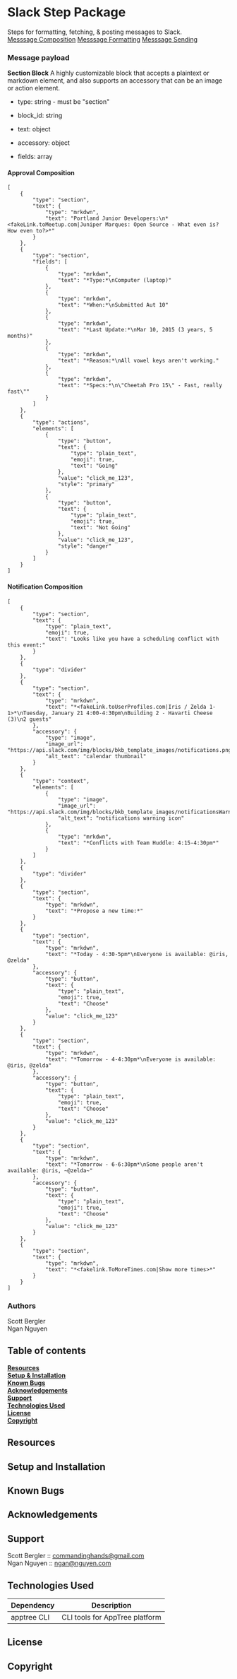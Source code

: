 # Slack Step Package

Steps for formatting, fetching, & posting messages to Slack.  
[Messsage Composition](https://api.slack.com/messaging/composing)
[Messsage Formatting](https://api.slack.com/messaging/composing/formatting)
[Messsage Sending](https://api.slack.com/messaging/sending)

### Message payload

**Section Block**
A highly customizable block that accepts a plaintext or markdown element, and also supports an accessory that can be an image or action element.

- type: string - must be "section"

- block_id: string

- text: object

- accessory: object

- fields: array

#### Approval Composition

```
[
	{
		"type": "section",
		"text": {
			"type": "mrkdwn",
			"text": "Portland Junior Developers:\n*<fakeLink.toMeetup.com|Juniper Marques: Open Source - What even is? How even to?>*"
		}
	},
	{
		"type": "section",
		"fields": [
			{
				"type": "mrkdwn",
				"text": "*Type:*\nComputer (laptop)"
			},
			{
				"type": "mrkdwn",
				"text": "*When:*\nSubmitted Aut 10"
			},
			{
				"type": "mrkdwn",
				"text": "*Last Update:*\nMar 10, 2015 (3 years, 5 months)"
			},
			{
				"type": "mrkdwn",
				"text": "*Reason:*\nAll vowel keys aren't working."
			},
			{
				"type": "mrkdwn",
				"text": "*Specs:*\n\"Cheetah Pro 15\" - Fast, really fast\""
			}
		]
	},
	{
		"type": "actions",
		"elements": [
			{
				"type": "button",
				"text": {
					"type": "plain_text",
					"emoji": true,
					"text": "Going"
				},
				"value": "click_me_123",
				"style": "primary"
			},
			{
				"type": "button",
				"text": {
					"type": "plain_text",
					"emoji": true,
					"text": "Not Going"
				},
				"value": "click_me_123",
				"style": "danger"
			}
		]
	}
]
```

#### Notification Composition

```
[
	{
		"type": "section",
		"text": {
			"type": "plain_text",
			"emoji": true,
			"text": "Looks like you have a scheduling conflict with this event:"
		}
	},
	{
		"type": "divider"
	},
	{
		"type": "section",
		"text": {
			"type": "mrkdwn",
			"text": "*<fakeLink.toUserProfiles.com|Iris / Zelda 1-1>*\nTuesday, January 21 4:00-4:30pm\nBuilding 2 - Havarti Cheese (3)\n2 guests"
		},
		"accessory": {
			"type": "image",
			"image_url": "https://api.slack.com/img/blocks/bkb_template_images/notifications.png",
			"alt_text": "calendar thumbnail"
		}
	},
	{
		"type": "context",
		"elements": [
			{
				"type": "image",
				"image_url": "https://api.slack.com/img/blocks/bkb_template_images/notificationsWarningIcon.png",
				"alt_text": "notifications warning icon"
			},
			{
				"type": "mrkdwn",
				"text": "*Conflicts with Team Huddle: 4:15-4:30pm*"
			}
		]
	},
	{
		"type": "divider"
	},
	{
		"type": "section",
		"text": {
			"type": "mrkdwn",
			"text": "*Propose a new time:*"
		}
	},
	{
		"type": "section",
		"text": {
			"type": "mrkdwn",
			"text": "*Today - 4:30-5pm*\nEveryone is available: @iris, @zelda"
		},
		"accessory": {
			"type": "button",
			"text": {
				"type": "plain_text",
				"emoji": true,
				"text": "Choose"
			},
			"value": "click_me_123"
		}
	},
	{
		"type": "section",
		"text": {
			"type": "mrkdwn",
			"text": "*Tomorrow - 4-4:30pm*\nEveryone is available: @iris, @zelda"
		},
		"accessory": {
			"type": "button",
			"text": {
				"type": "plain_text",
				"emoji": true,
				"text": "Choose"
			},
			"value": "click_me_123"
		}
	},
	{
		"type": "section",
		"text": {
			"type": "mrkdwn",
			"text": "*Tomorrow - 6-6:30pm*\nSome people aren't available: @iris, ~@zelda~"
		},
		"accessory": {
			"type": "button",
			"text": {
				"type": "plain_text",
				"emoji": true,
				"text": "Choose"
			},
			"value": "click_me_123"
		}
	},
	{
		"type": "section",
		"text": {
			"type": "mrkdwn",
			"text": "*<fakelink.ToMoreTimes.com|Show more times>*"
		}
	}
]
```

### Authors

Scott Bergler  
Ngan Nguyen

## Table of contents

**[Resources](#resources)**<br>
**[Setup & Installation](#setup-and-installation)**<br>
**[Known Bugs](#known-bugs)**<br>
**[Acknowledgements](#acknowledgements)**<br>
**[Support](#support)**<br>
**[Technologies Used](#technologies-used)**<br>
**[License](#license)**<br>
**[Copyright](#copyright)**<br>

## Resources

## Setup and Installation

## Known Bugs

## Acknowledgements

## Support

Scott Bergler :: commandinghands@gmail.com  
Ngan Nguyen :: ngan@nguyen.com

## Technologies Used

| Dependency  | Description                    |
| ----------- | ------------------------------ |
| apptree CLI | CLI tools for AppTree platform |

## License

## Copyright

<!-- Copyright (c) 2019 **Scott Bergler; Ngan Nguyen** -->

